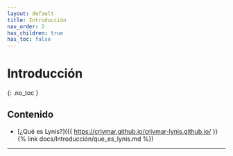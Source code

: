 ```yaml
---
layout: default
title: Introducción
nav_order: 2
has_children: true
has_toc: false
---
```


# Introducción
{: .no_toc }

## Contenido

- [¿Qué es Lynis?]({{ https://crivmar.github.io/crivmar-lynis.github.io/ }}{% link docs/Introducción/que_es_lynis.md %})



---

